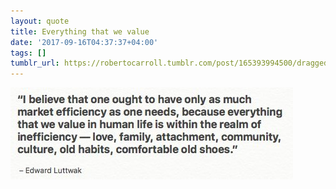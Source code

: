 ```yaml
---
layout: quote
title: Everything that we value
date: '2017-09-16T04:37:37+04:00'
tags: []
tumblr_url: https://robertocarroll.tumblr.com/post/165393994500/dragged-from-desktop-everything-that-we-value
---
```

<img src="/images/quotes/tumblr_owd6mp92IT1u0ytjpo1_500.jpg"/>
